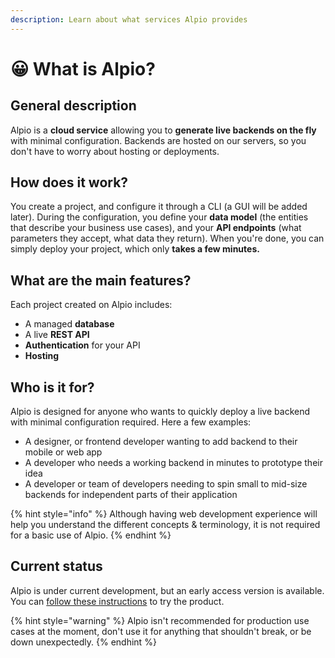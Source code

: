 ```yaml
---
description: Learn about what services Alpio provides
---
```


# 😀 What is Alpio?

## General description

Alpio is a **cloud service** allowing you to **generate live backends on the fly** with minimal configuration. Backends are hosted on our servers, so you don't have to worry about hosting or deployments.

## How does it work?

You create a project, and configure it through a CLI (a GUI will be added later). During the configuration, you define your **data model** (the entities that describe your business use cases), and your **API endpoints** (what parameters they accept, what data they return). When you're done, you can simply deploy your project, which only **takes a few minutes.** &#x20;

## What are the main features?

Each project created on Alpio includes:

* A managed **database**
* A live **REST API**
* **Authentication** for your API
* **Hosting**

## Who is it for?

Alpio is designed for anyone who wants to quickly deploy a live backend with minimal configuration required. Here a few examples:

* A designer, or frontend developer wanting to add backend to their mobile or web app
* A developer who needs a working backend in minutes to prototype their idea
* A developer or team of developers needing to spin small to mid-size backends for independent parts of their application

{% hint style="info" %}
Although having web development experience will help you understand the different concepts & terminology, it is not required for a basic use of Alpio.
{% endhint %}

## Current status

Alpio is under current development, but an early access version is available. You can [follow these instructions](setup-and-usage.md#installation-and-setup) to try the product.

{% hint style="warning" %}
Alpio isn't recommended for production use cases at the moment, don't use it for anything that shouldn't break, or be down unexpectedly.
{% endhint %}
